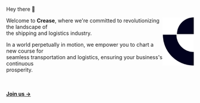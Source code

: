 Hey there 👋

<img align="right" src="https://github.com/crease-tech/.github/blob/main/profile/img/logo.png" height="130" title="Crease Brand Logo" />

Welcome to __Crease__, where we're committed to revolutionizing the landscape of<br/>
the shipping and logistics industry.

In a world perpetually in motion, we empower you to chart a new course for <br/>
seamless transportation and logistics, ensuring your business's continuous<br/>
prosperity.

<br/><br/>
**[Join us  &rarr;](https://sample.com/)**

